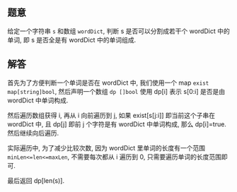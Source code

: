 ## 题意

给定一个字符串 `s` 和数组 `wordDict`, 判断 s 是否可以分割成若干个 wordDict 中的单词, 即 s 是否全是有 wordDict 中的单词组成.

## 解答

首先为了方便判断一个单词是否在 wordDict 中, 我们使用一个 map `exist map[string]bool`, 然后声明一个数组 `dp []bool` 使用 dp[i] 表示 s[0:i] 是否是由 wordDict 中单词构成.

然后遍历数组获得 i, 再从 i 向前遍历到 j, 如果 exist[s[j:i]] 即当前这个子串在 wordDict 中, 且 dp[j] 即前 j 个字符是有 wordDict 中单词构成, 那么 dp[i]=true. 然后继续向后遍历.

实际遍历中, 为了减少比较次数, 因为 wordDict 里单词的长度有一个范围 `minLen<=len<=maxLen`, 不需要每次都从 i 遍历到 0, 只需要遍历单词的长度范围即可.

最后返回 dp[len(s)].
